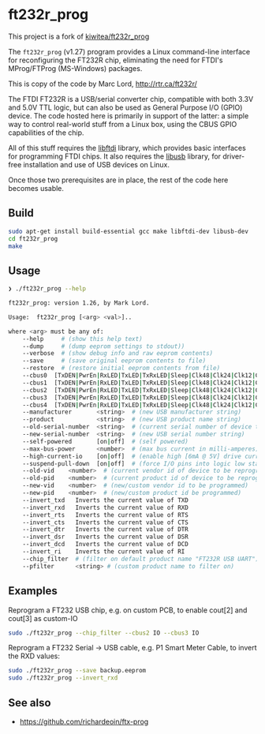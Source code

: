 # ft232r_prog

This project is a fork of [kiwitea/ft232r_prog](https://github.com/kiwitea/ft232r_prog)

The `ft232r_prog` (v1.27) program provides a Linux command-line interface for reconfiguring the FT232R chip, eliminating the need for FTDI's MProg/FTProg (MS-Windows) packages.

This is copy of the code by Marc Lord, http://rtr.ca/ft232r/

The FTDI FT232R is a USB/serial converter chip, compatible with both 3.3V and 5.0V TTL logic, but can also be used as General Purpose I/O (GPIO) device. The code hosted here is primarily in support of the latter: a simple way to control real-world stuff from a Linux box, using the CBUS GPIO capabilities of the chip.

All of this stuff requires the [libftdi](http://www.intra2net.com/en/developer/libftdi/) library, which provides basic interfaces for programming FTDI chips.
It also requires the [libusb](http://www.libusb.org/) library, for driver-free installation and use of USB devices on Linux.

Once those two prerequisites are in place, the rest of the code here becomes usable.

## Build
```bash
sudo apt-get install build-essential gcc make libftdi-dev libusb-dev
cd ft232r_prog
make
```

## Usage
```bash
❯ ./ft232r_prog --help

ft232r_prog: version 1.26, by Mark Lord.

Usage:  ft232r_prog [<arg> <val>]..

where <arg> must be any of:
    --help     # (show this help text)
    --dump     # (dump eeprom settings to stdout))
    --verbose  # (show debug info and raw eeprom contents)
    --save     # (save original eeprom contents to file)
    --restore  # (restore initial eeprom contents from file)
    --cbus0  [TxDEN|PwrEn|RxLED|TxLED|TxRxLED|Sleep|Clk48|Clk24|Clk12|Clk6|IO|WR|RD|RxF]
    --cbus1  [TxDEN|PwrEn|RxLED|TxLED|TxRxLED|Sleep|Clk48|Clk24|Clk12|Clk6|IO|WR|RD|RxF]
    --cbus2  [TxDEN|PwrEn|RxLED|TxLED|TxRxLED|Sleep|Clk48|Clk24|Clk12|Clk6|IO|WR|RD|RxF]
    --cbus3  [TxDEN|PwrEn|RxLED|TxLED|TxRxLED|Sleep|Clk48|Clk24|Clk12|Clk6|IO|WR|RD|RxF]
    --cbus4  [TxDEN|PwrEn|RxLED|TxLED|TxRxLED|Sleep|Clk48|Clk24|Clk12|Clk6|IO|WR|RD|RxF]
    --manufacturer       <string>  # (new USB manufacturer string)
    --product            <string>  # (new USB product name string)
    --old-serial-number  <string>  # (current serial number of device to be reprogrammed)
    --new-serial-number  <string>  # (new USB serial number string)
    --self-powered       [on|off]  # (self powered)
    --max-bus-power      <number>  # (max bus current in milli-amperes)
    --high-current-io    [on|off]  # (enable high [6mA @ 5V] drive current on CBUS pins)
    --suspend-pull-down  [on|off]  # (force I/O pins into logic low state on suspend)
    --old-vid    <number>  # (current vendor id of device to be reprogrammed, eg. 0x0403)
    --old-pid    <number>  # (current product id of device to be reprogrammed, eg. 0x6001)
    --new-vid    <number>  # (new/custom vendor id to be programmed)
    --new-pid    <number>  # (new/custom product id be programmed)
    --invert_txd   Inverts the current value of TXD
    --invert_rxd   Inverts the current value of RXD
    --invert_rts   Inverts the current value of RTS
    --invert_cts   Inverts the current value of CTS
    --invert_dtr   Inverts the current value of DTR
    --invert_dsr   Inverts the current value of DSR
    --invert_dcd   Inverts the current value of DCD
    --invert_ri    Inverts the current value of RI
    --chip_filter  # (filter on default product name "FT232R USB UART")"
    --pfilter      <string> # (custom product name to filter on)
```

## Examples
Reprogram a FT232 USB chip, e.g. on custom PCB, to enable cout[2] and cout[3] as custom-IO
```bash
sudo ./ft232r_prog --chip_filter --cbus2 IO --cbus3 IO
```

Reprogram a FT232 Serial -> USB cable, e.g. P1 Smart Meter Cable, to invert the RXD values:
```bash
sudo ./ft232r_prog --save backup.eeprom
sudo ./ft232r_prog --invert_rxd
```

## See also
* https://github.com/richardeoin/ftx-prog

